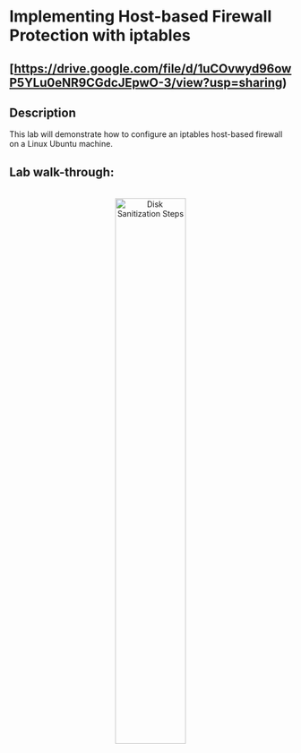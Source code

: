 <h1>Implementing Host-based Firewall Protection with iptables</h1>

 ## [https://drive.google.com/file/d/1uCOvwyd96owP5YLu0eNR9CGdcJEpwO-3/view?usp=sharing)

<h2>Description</h2>
This lab will demonstrate how to configure an iptables host-based firewall on a Linux Ubuntu machine.
<br />

<h2>Lab walk-through:</h2>

<p align="center">
<br/>
<img src="https://i.imgur.com/tu7kBVd.png" height="50%" width="50%" alt="Disk Sanitization Steps"/>
<br />
<br />
